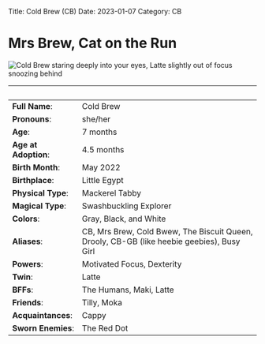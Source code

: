 Title: Cold Brew (CB)
Date: 2023-01-07
Category: CB

# Mrs Brew, Cat on the Run

![Cold Brew staring deeply into your eyes, Latte slightly out of focus snoozing behind](https://lh3.googleusercontent.com/pw/AL9nZEWVKulTIJFHw8dFrp3S_oUP6hZK5RrbsMWXTPV5uQ78PnZ60pNfOscQVS30ta6C-Hfkhw4sPGLAuBod7OcmIiV0quR4mlryG7dhne1c6MHNsVDM6Wf0df1mICgTKJV7tsT1zYaeTreae-2GBMD7KR0b=w1917-h1080-no?authuser=0)

&nbsp; | &nbsp;
---------- | -------
**Full Name**: | Cold Brew
**Pronouns**: | she/her
**Age**: | 7 months
**Age at Adoption**: | 4.5 months
**Birth Month**: | May 2022
**Birthplace**: | Little Egypt
**Physical Type**: | Mackerel Tabby
**Magical Type**: | Swashbuckling Explorer
**Colors**: | Gray, Black, and White
**Aliases**: | CB, Mrs Brew, Cold Bwew, The Biscuit Queen, Drooly, CB-GB (like heebie geebies), Busy Girl
**Powers**: | Motivated Focus, Dexterity
**Twin**: | Latte
**BFFs**: | The Humans, Maki, Latte
**Friends**: | Tilly, Moka
**Acquaintances**: | Cappy
**Sworn Enemies**: | The Red Dot
